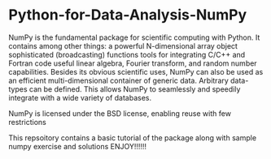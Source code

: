 # Python-for-Data-Analysis-NumPy
NumPy is the fundamental package for scientific computing with Python. It contains among other things:  a powerful N-dimensional array object sophisticated (broadcasting) functions tools for integrating C/C++ and Fortran code useful linear algebra, Fourier transform, and random number capabilities. Besides its obvious scientific uses, NumPy can also be used as an efficient multi-dimensional container of generic data. Arbitrary data-types can be defined. This allows NumPy to seamlessly and speedily integrate with a wide variety of databases.

NumPy is licensed under the BSD license, enabling reuse with few restrictions

This repsoitory contains a basic tutorial of the package along with sample numpy exercise and solutions ENJOY!!!!!!
